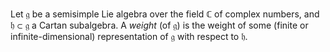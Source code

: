 Let $\mathfrak{g}$ be a semisimple Lie algebra over the field $\mathbb{C}$ of complex numbers, and $\mathfrak{h} \subset \mathfrak{g}$ a Cartan subalgebra. A *weight* (of $\mathfrak{g}$) is the weight of some (finite or infinite-dimensional) representation of $\mathfrak{g}$ with respect to $\mathfrak{h}$.
